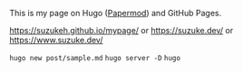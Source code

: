 This is my page on Hugo ([Papermod](https://github.com/adityatelange/hugo-PaperMod)) and GitHub Pages.

https://suzukeh.github.io/mypage/ or https://suzuke.dev/ or https://www.suzuke.dev/

`hugo new post/sample.md`
`hugo server -D`
`hugo`

